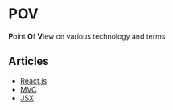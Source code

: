# POV

**P**oint **O**f **V**iew on various technology and terms

## Articles

- <a href='./react/readme.md'>React.js</a>
- <a href='./mvc/readme.md'>MVC</a>
- <a href='./jsx/readme.md'>JSX</a>
